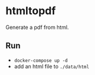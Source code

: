 # htmltopdf

Generate a pdf from html.

## Run

- `docker-compose up -d`
- add an html file to `./data/html`